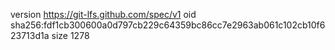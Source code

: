 version https://git-lfs.github.com/spec/v1
oid sha256:fdf1cb300600a0d797cb229c64359bc86cc7e2963ab061c102cb10f623713d1a
size 1278
